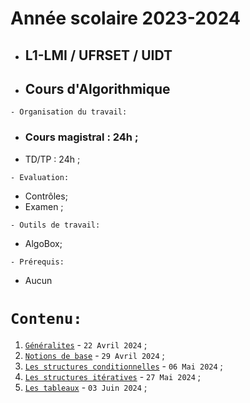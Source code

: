 # Année scolaire 2023-2024
 * ##  L1-LMI / UFRSET / UIDT  
 * ##  Cours d'Algorithmique
 
 ``` - Organisation du travail: ```
 * ### Cours magistral : 24h ;
 * TD/TP : 24h ;
 
``` - Evaluation: ```
 * Contrôles;
 * Examen ;
 
``` - Outils de travail: ```
 * AlgoBox;
   
``` - Prérequis: ```
 * Aucun
 
 # ``` Contenu: ```
 1. [`Généralites`](https://github.com/pape-barro/L1-LMI-ALGO/blob/main/generalites.pdf) - ``` 22 Avril 2024 ``` ;
 2. [`Notions de base`](https://github.com/pape-barro/L1-LMI-ALGO/blob/main/notions_de_base.pdf) - ``` 29 Avril 2024 ``` ;
 3. [`Les structures conditionnelles`](https://github.com/pape-barro/L1-LMI-ALGO/blob/main/structures_conditionnelles.pdf) - ``` 06 Mai 2024 ``` ;
 4. [`Les structures itératives`](https://github.com/pape-barro/L1-LMI-ALGO/blob/main/structures_iteratives.pdf) - ``` 27 Mai 2024 ``` ;
 5. [`Les tableaux`](https://github.com/pape-barro/L1-LMI-ALGO/blob/main/tableaux.pdf) - ``` 03 Juin 2024 ``` ;
